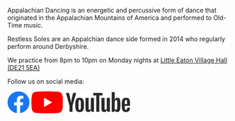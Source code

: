 Appalachian Dancing is an energetic and percussive form of dance that originated in the Appalachian Mountains of America and performed to Old-Time music.

Restless Soles are an Appalchian dance side formed in 2014 who regularly perform around Derbyshire.

We practice from 8pm to 10pm on Monday nights at [Little Eaton Village Hall (DE21 5EA)](https://www.littleeatonparishcouncil.org.uk/little-eaton-village-hall.html)


Follow us on social media:
<!---
<a href="https://twitter.com/Restless_soles" target="_blank"><img src="assets/Twitter_Social_Icon_Rounded_Square_Color.png" width="50"></a>
--->
<a href="https://www.facebook.com/Restless-Soles-Appalachian-Dance-Team-696104067248536/" target="_blank"><img src="assets/f_logo_RGB-Blue_250.png" width="50"></a>
<a href="https://www.youtube.com/channel/UCfOPA7D8IH5L1kLlB47jRFg" target="_blank"><img src="assets/yt_logo_rgb_light.png" height="50"></a>
<!---
<a class="twitter-timeline"
  href="https://twitter.com/Restless_soles">
Tweets by @restless_soles
</a>
--->
